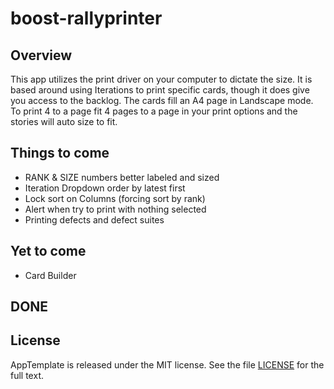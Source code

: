 boost-rallyprinter
=========================

## Overview
This app utilizes the print driver on your computer to dictate the size. It is based around using Iterations to print specific cards, though it does give you access to the backlog. The cards fill an A4 page in Landscape mode. To print 4 to a page fit 4 pages to a page in your print options and the stories will auto size to fit.

## Things to come
- RANK & SIZE numbers better labeled and sized
- Iteration Dropdown order by latest first
- Lock sort on Columns (forcing sort by rank)
- Alert when try to print with nothing selected
- Printing defects and defect suites

## Yet to come
- Card Builder

## DONE

## License

AppTemplate is released under the MIT license.  See the file [LICENSE](https://raw.github.com/RallyApps/AppTemplate/master/LICENSE) for the full text.
